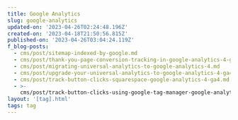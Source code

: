 ```yaml
---
title: Google Analytics
slug: google-analytics
updated-on: '2023-04-26T02:24:48.196Z'
created-on: '2023-04-18T21:50:56.815Z'
published-on: '2023-04-26T03:04:24.119Z'
f_blog-posts:
  - cms/post/sitemap-indexed-by-google.md
  - cms/post/thank-you-page-conversion-tracking-in-google-analytics-4-ga4.md
  - cms/post/migrating-universal-analytics-to-google-analytics-4.md
  - cms/post/upgrade-your-universal-analytics-to-google-analytics-4-ga4.md
  - cms/post/track-button-clicks-squarespace-google-analytics-4-ga4.md
  - >-
    cms/post/track-button-clicks-using-google-tag-manager-google-analytics-4-ga4.md
layout: '[tag].html'
tags: tag
---
```



